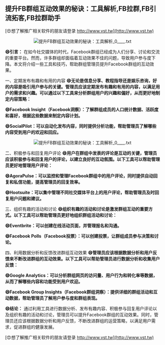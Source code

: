 ## **提升FB群组互动效果的秘诀：工具解析,FB拉群,FB引流拓客,FB拉群助手**

[😍想了解推广相关软件的朋友请登录 http://www.vst.tw](http://www.vst.tw)

 <center><img src="https://vst.tw/MP4/tuiguang/png/1.png" alt="提升FB群组互动效果的秘诀：工具解析_0____.txt"></center>

**😄引言：**
在如今社交媒体的时代，Facebook群组已经成为人们分享、讨论和交流的重要平台。然而，许多群组却面临着互动效果不佳的问题，导致用户参与度下降。本文将介绍一些工具和技巧，帮助群组管理员提升Facebook群组的互动效果。

一、定期发布有趣和有用的内容
**😄无论是信息分享、教程指导还是娱乐咨询，好的内容是吸引用户参与的关键。管理员应该定期发布有趣和有用的内容，以满足用户的需求和兴趣。可以通过以下工具来分析群组用户的兴趣和偏好，从而更好地制定内容策略：**

**😄Facebook Insight（Facebook洞察）：了解群组成员的人口统计数据、活跃度和喜好，根据这些数据来制定内容计划。**

**😄SocialPilot：可以自动化发布内容，同时提供分析功能，帮助管理员了解哪些内容受到用户的欢迎和回应。**

 <center><img src="https://vst.tw/MP4/tuiguang/png/7.png" alt="提升FB群组互动效果的秘诀：工具解析_0____.txt"></center>

二、积极参与和回复用户评论
**😄用户在群组中发表的评论是互动的关键，管理员应该积极参与和回复用户的评论，以建立良好的互动氛围。以下工具可以帮助管理员更好地管理用户评论：**

**😄AgoraPulse：可以监控和管理Facebook群组中的用户评论，同时提供自动回复和私信功能，提高管理员的回复效率。**

**😄Hootsuite：可以集中管理不同社交媒体平台上的用户评论，帮助管理员及时回复用户问题和建议。**

三、组织有趣的活动和讨论
**😄组织有趣的活动和讨论是激发群组互动的重要方式。以下工具可以帮助管理员更好地组织群组活动和讨论：**

**😄Eventbrite：可以创建在线活动页面，并管理报名和沟通。**

**😄Facebook Polls（Facebook投票）：可以创建投票，让群组成员参与决策和讨论。**

四、利用数据分析和反馈改进群组互动效果
**😄管理员应该根据数据分析和用户反馈来不断改进群组的互动效果。以下工具可以帮助管理员进行数据分析和收集用户反馈：**

**😄Google Analytics：可以分析群组网页的访问量、用户行为和转化率等数据，从而了解哪些内容和功能受到用户欢迎。**

**😄Facebook Group Insights（Facebook群组洞察）：提供详细的群组活动和互动数据，帮助管理员了解用户参与度和群组表现。**

**😄结论：**
通过利用工具进行数据分析、发布有趣内容、积极参与回复用户评论以及组织有趣的活动和讨论，管理员可以提升Facebook群组的互动效果。同时，管理员还应该根据数据分析和用户反馈，不断改进群组的运营策略，以满足用户需求，促进群组的健康发展。

[😍想了解推广相关软件的朋友请登录 http://www.vst.tw](http://www.vst.tw)



